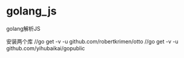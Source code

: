 # golang_js
golang解析JS

安装两个库
 //go get -v -u github.com/robertkrimen/otto
 //go get -v -u github.com/yihubaikai/gopublic
 
